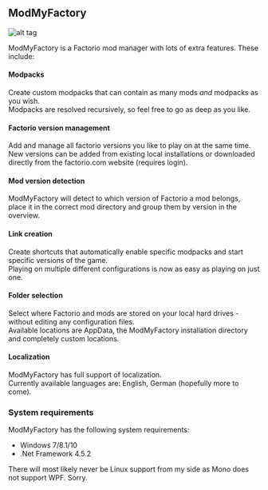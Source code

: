 ## ModMyFactory

![alt tag](http://i.imgur.com/36QfQdu.png)

ModMyFactory is a Factorio mod manager with lots of extra features.
These include:

#### Modpacks
Create custom modpacks that can contain as many mods _and_ modpacks as you wish.  
Modpacks are resolved recursively, so feel free to go as deep as you like.

#### Factorio version management
Add and manage all factorio versions you like to play on at the same time.  
New versions can be added from existing local installations or downloaded directly from the factorio.com website (requires login).

#### Mod version detection
ModMyFactory will detect to which version of Factorio a mod belongs, place it in the correct mod directory and group them by version in the overview.

#### Link creation
Create shortcuts that automatically enable specific modpacks and start specific versions of the game.  
Playing on multiple different configurations is now as easy as playing on just one.

#### Folder selection
Select where Factorio and mods are stored on your local hard drives - without editing any configuration files.  
Available locations are AppData, the ModMyFactory installation directory and completely custom locations.

#### Localization
ModMyFactory has full support of localization.  
Currently available languages are: English, German (hopefully more to come).

### System requirements
ModMyFactory has the following system requirements:

- Windows 7/8.1/10
- .Net Framework 4.5.2

There will most likely never be Linux support from my side as Mono does not support WPF. Sorry.
